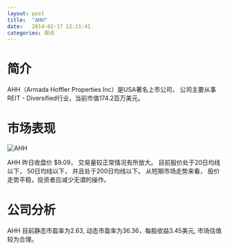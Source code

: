 ```yaml
---
layout: post
title:  "AHH"
date:   2014-02-17 12:21:41
categories: 观点
---
```


# 简介
AHH（Armada Hoffler Properties Inc）是USA著名上市公司，
公司主要从事REIT - Diversified行业，当前市值174.2百万美元。

# 市场表现

![AHH](http://finviz.com/chart.ashx?t=AHH&ty=c&ta=1&p=d&s=l)

AHH 昨日收盘价 $9.09，
交易量较正常情况有所放大。
目前股价处于20日均线以下，
50日均线以下，
并且处于200日均线以下。
从短期市场走势来看，
股价走势平稳，投资者应减少无谓的操作。

# 公司分析
AHH 目前静态市盈率为2.63, 动态市盈率为36.36，每股收益3.45美元,
市场估值较为合理。
